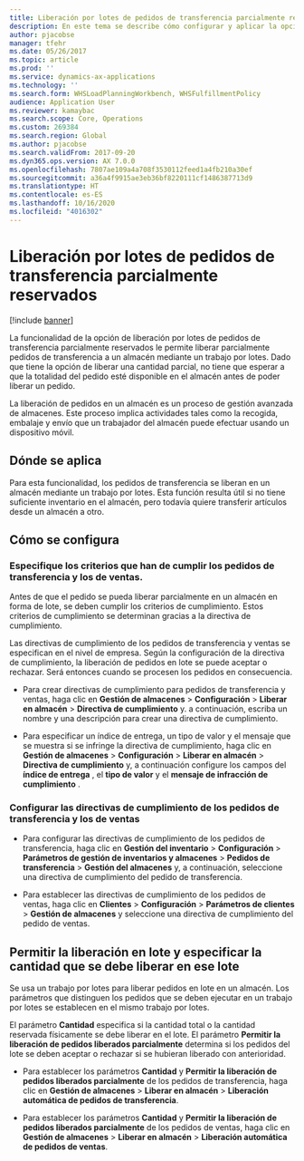 ```yaml
---
title: Liberación por lotes de pedidos de transferencia parcialmente reservados
description: En este tema se describe cómo configurar y aplicar la opción de liberación por lotes de pedidos de transferencia parcialmente reservados desde un dispositivo móvil.
author: pjacobse
manager: tfehr
ms.date: 05/26/2017
ms.topic: article
ms.prod: ''
ms.service: dynamics-ax-applications
ms.technology: ''
ms.search.form: WHSLoadPlanningWorkbench, WHSFulfillmentPolicy
audience: Application User
ms.reviewer: kamaybac
ms.search.scope: Core, Operations
ms.custom: 269384
ms.search.region: Global
ms.author: pjacobse
ms.search.validFrom: 2017-09-20
ms.dyn365.ops.version: AX 7.0.0
ms.openlocfilehash: 7807ae109a4a708f3530112feed1a4fb210a30ef
ms.sourcegitcommit: a36a4f9915ae3eb36bf8220111cf1486387713d9
ms.translationtype: HT
ms.contentlocale: es-ES
ms.lasthandoff: 10/16/2020
ms.locfileid: "4016302"
---
```

# <a name="batch-release-of-partially-reserved-transfer-orders"></a>Liberación por lotes de pedidos de transferencia parcialmente reservados

[!include [banner](../includes/banner.md)]

La funcionalidad de la opción de liberación por lotes de pedidos de transferencia parcialmente reservados le permite liberar parcialmente pedidos de transferencia a un almacén mediante un trabajo por lotes.
Dado que tiene la opción de liberar una cantidad parcial, no tiene que esperar a que la totalidad del pedido esté disponible en el almacén antes de poder liberar un pedido.

La liberación de pedidos en un almacén es un proceso de gestión avanzada de almacenes. Este proceso implica actividades tales como la recogida, embalaje y envío que un trabajador del almacén puede efectuar usando un dispositivo móvil.

## <a name="where-it-applies"></a>Dónde se aplica

Para esta funcionalidad, los pedidos de transferencia se liberan en un almacén mediante un trabajo por lotes. Esta función resulta útil si no tiene suficiente inventario en el almacén, pero todavía quiere transferir artículos desde un almacén a otro.

## <a name="how-it-is-set-up"></a>Cómo se configura

### <a name="specify-fulfillment-criteria-for-transfer-orders-and-sales-orders"></a>Especifique los criterios que han de cumplir los pedidos de transferencia y los de ventas.

Antes de que el pedido se pueda liberar parcialmente en un almacén en forma de lote, se deben cumplir los criterios de cumplimiento. Estos criterios de cumplimiento se determinan gracias a la directiva de cumplimiento.

Las directivas de cumplimiento de los pedidos de transferencia y ventas se especifican en el nivel de empresa. Según la configuración de la directiva de cumplimiento, la liberación de pedidos en lote se puede aceptar o rechazar. Será entonces cuando se procesen los pedidos en consecuencia.

-   Para crear directivas de cumplimiento para pedidos de transferencia y ventas, haga clic en **Gestión de almacenes** \> **Configuración** \> **Liberar en almacén** \> **Directiva de cumplimiento** y. a continuación, escriba un nombre y una descripción para crear una directiva de cumplimiento.

-   Para especificar un índice de entrega, un tipo de valor y el mensaje que se muestra si se infringe la directiva de cumplimiento, haga clic en **Gestión de almacenes** \> **Configuración** \> **Liberar en almacén** \> **Directiva de cumplimiento** y, a continuación configure los campos del **índice de entrega** , el **tipo de valor** y el **mensaje de infracción de cumplimiento** .

### <a name="set-the-fulfillment-policies-for-transfer-orders-and-sales-orders"></a>Configurar las directivas de cumplimiento de los pedidos de transferencia y los de ventas

-   Para configurar las directivas de cumplimiento de los pedidos de transferencia, haga clic en **Gestión del inventario** \> **Configuración** \> **Parámetros de gestión de inventarios y almacenes** \> **Pedidos de transferencia** \> **Gestión del almacenes** y, a continuación, seleccione una directiva de cumplimiento del pedido de transferencia.

-   Para establecer las directivas de cumplimiento de los pedidos de ventas, haga clic en **Clientes** \> **Configuración** \> **Parámetros de clientes** \> **Gestión de almacenes** y seleccione una directiva de cumplimiento del pedido de ventas.

## <a name="allow-release-in-a-batch-and-specify-the-quantity-that-should-be-release-in-a-batch"></a>Permitir la liberación en lote y especificar la cantidad que se debe liberar en ese lote

Se usa un trabajo por lotes para liberar pedidos en lote en un almacén. Los parámetros que distinguen los pedidos que se deben ejecutar en un trabajo por lotes se establecen en el mismo trabajo por lotes.

El parámetro **Cantidad** especifica si la cantidad total o la cantidad reservada físicamente se debe liberar en el lote. El parámetro **Permitir la liberación de pedidos liberados parcialmente** determina si los pedidos del lote se deben aceptar o rechazar si se hubieran liberado con anterioridad.

-   Para establecer los parámetros **Cantidad** y **Permitir la liberación de pedidos liberados parcialmente** de los pedidos de transferencia, haga clic en **Gestión de almacenes** \> **Liberar en almacén** \> **Liberación automática de pedidos de transferencia**.

-   Para establecer los parámetros **Cantidad** y **Permitir la liberación de pedidos liberados parcialmente** de los pedidos de ventas, haga clic en **Gestión de almacenes** \> **Liberar en almacén** \> **Liberación automática de pedidos de ventas**.
